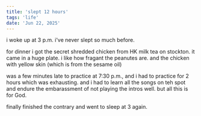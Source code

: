 ```yaml
---
title: 'slept 12 hours'
tags: 'life'
date: 'Jun 22, 2025'
---
```


i woke up at 3 p.m. i've never slept so much before.

for dinner i got the secret shredded chicken from HK milk tea on stockton. it came in a huge plate. i like how fragant the peanutes are. and the chicken with yellow skin (which is from the sesame oil)

was a few minutes late to practice at 7:30 p.m., and i had to practice for 2 hours which was exhausting. and i had to learn all the songs on teh spot and endure the embarassment of not playing the intros well. but all this is for God.

finally finished the contrary and went to sleep at 3 again.
